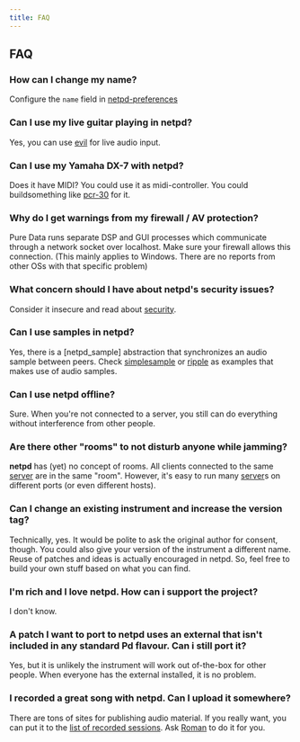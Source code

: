 ```yaml
---
title: FAQ
---
```


## FAQ

### How can I change my name?

Configure the `name` field in [netpd-preferences](../netpd-preferences)

### Can I use my live guitar playing in netpd?
Yes, you can use [evil](/instruments/evil) for live audio input.

### Can I use my Yamaha DX-7 with netpd?
Does it have MIDI? You could use it as midi-controller. You could
buildsomething like [pcr-30](/instruments/pcr-30) for it.

### Why do I get warnings from my firewall / AV protection?
Pure Data runs separate DSP and GUI processes which communicate through
a network socket over localhost. Make sure your firewall allows this
connection. (This mainly applies to Windows. There are no reports
from other OSs with that specific problem)

### What concern should I have about netpd's security issues?
Consider it insecure and read about [security](../security).

### Can I use samples in netpd?
Yes, there is a [netpd_sample] abstraction that synchronizes an audio
sample between peers. Check [simplesample](/instruments/simplesample)
or [ripple](/instruments/ripple) as examples that makes use of audio samples.

### Can I use netpd offline?
Sure. When you're not connected to a server, you still can do everything
without interference from other people.

### Are there other "rooms" to not disturb anyone while jamming?
**netpd** has (yet) no concept of rooms. All clients connected to the same
[server](../server) are in the same "room". However, it's easy to run many
[server](../server)s on different ports (or even different hosts).

### Can I change an existing instrument and increase the version tag?
Technically, yes. It would be polite to ask the original author for
consent, though. You could also give your version of the instrument a
different name. Reuse of patches and ideas is actually encouraged
in netpd. So, feel free to build your own stuff based on what you can
find.

### I'm rich and I love netpd. How can i support the project?
I don't know.

### A patch I want to port to netpd uses an external that isn't included in any standard Pd flavour. Can i still port it?
Yes, but it is unlikely the instrument will work out of-the-box for
other people. When everyone has the external installed, it is no problem.

### I recorded a great song with netpd. Can I upload it somewhere?
There are tons of sites for publishing audio material. If you really want,
you can put it to the [list of recorded sessions](/sessions/?C=N;O=D). Ask
[Roman](mailto:roman@netpd.org) to do it for you.


